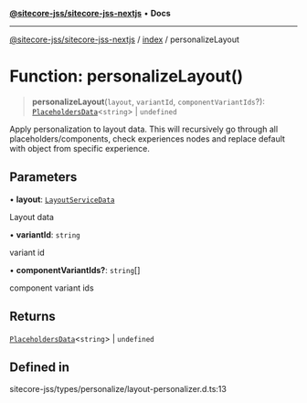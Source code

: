 [**@sitecore-jss/sitecore-jss-nextjs**](../../README.md) • **Docs**

***

[@sitecore-jss/sitecore-jss-nextjs](../../README.md) / [index](../README.md) / personalizeLayout

# Function: personalizeLayout()

> **personalizeLayout**(`layout`, `variantId`, `componentVariantIds`?): [`PlaceholdersData`](../type-aliases/PlaceholdersData.md)\<`string`\> \| `undefined`

Apply personalization to layout data. This will recursively go through all placeholders/components, check experiences nodes and replace default with object from specific experience.

## Parameters

• **layout**: [`LayoutServiceData`](../interfaces/LayoutServiceData.md)

Layout data

• **variantId**: `string`

variant id

• **componentVariantIds?**: `string`[]

component variant ids

## Returns

[`PlaceholdersData`](../type-aliases/PlaceholdersData.md)\<`string`\> \| `undefined`

## Defined in

sitecore-jss/types/personalize/layout-personalizer.d.ts:13
